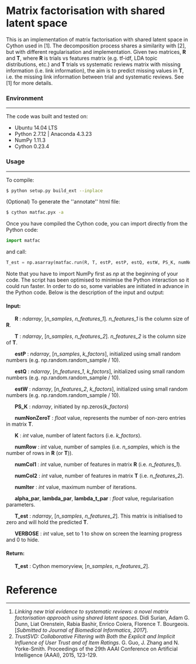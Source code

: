 # Matrix factorisation with shared latent space
This is an implementation of matrix factorisation with shared latent space in Cython used in [1]. The decomposition process shares a similarity with [2], but with different regularisation and implementation. Given two matrices, **R** and **T**, where **R** is trials vs features matrix (e.g. tf-idf, LDA topic distributions, etc.) and **T** trials vs systematic reviews matrix with missing information (i.e. link information), the aim is to predict missing values in **T**, i.e. the missing link information between trial and systematic reviews. See [1] for more details.


### Environment
---
The code was built and tested on:
* Ubuntu 14.04 LTS
* Python 2.7.12 | Anaconda 4.3.23
* NumPy 1.11.3
* Cython 0.23.4


### Usage
---
To compile:
```sh
$ python setup.py build_ext --inplace
```
(Optional) To generate the ''annotate'' html file:
```sh
$ cython matfac.pyx -a
```


Once you have compiled the Cython code, you can import directly from the Python code:
```python
import matfac
```
and call:
```python
T_est = np.asarray(matfac.run(R, T, estP, estP, estQ, estW, PS_K, numNonZeroT, K, numRow, numCol1, numCol2, numIter, alpha_par, lambda_par, lambda_t_par, T_est, VERBOSE))
```
Note that you have to import NumPy first as *np* at the beginning of your code. The script has been optimised to minimise the Python interaction so it could run faster. In order to do so, some variables are initiated in advance in the Python code. Below is the description of the input and output:

#### Input:
&nbsp;&nbsp;&nbsp;&nbsp;&nbsp;&nbsp;**R** : *ndarray*, [*n_samples*, *n_features_1*]. *n_features_1* is the column size of **R**.

&nbsp;&nbsp;&nbsp;&nbsp;&nbsp;&nbsp;**T** : *ndarray*, [*n_samples*, *n_features_2*]. *n_features_2* is the column size of **T**.

&nbsp;&nbsp;&nbsp;&nbsp;&nbsp;&nbsp;**estP** : *ndarray*, [*n_samples*, *k_factors*], initialized using small random numbers (e.g. np.random.random_sample / 10).

&nbsp;&nbsp;&nbsp;&nbsp;&nbsp;&nbsp;**estQ** : *ndarray*, [*n_features_1*, *k_factors*], initialized using small random numbers (e.g. np.random.random_sample / 10).

&nbsp;&nbsp;&nbsp;&nbsp;&nbsp;&nbsp;**estW** : *ndarray*, [*n_features_2*, *k_factors*], initialized using small random numbers (e.g. np.random.random_sample / 10).

&nbsp;&nbsp;&nbsp;&nbsp;&nbsp;&nbsp;**PS_K** : *ndarray*, initiated by np.zeros(*k_factors*)

&nbsp;&nbsp;&nbsp;&nbsp;&nbsp;&nbsp;**numNonZeroT** : *float* value, represents the number of non-zero entries in matrix **T**.

&nbsp;&nbsp;&nbsp;&nbsp;&nbsp;&nbsp;**K** : *int* value, number of latent factors (i.e. *k_factors*).

&nbsp;&nbsp;&nbsp;&nbsp;&nbsp;&nbsp;**numRow** : *int* value, number of samples (i.e. *n_samples*, which is the number of rows in **R** (or **T**)).

&nbsp;&nbsp;&nbsp;&nbsp;&nbsp;&nbsp;**numCol1** : *int* value, number of features in matrix **R** (i.e. *n_features_1*).

&nbsp;&nbsp;&nbsp;&nbsp;&nbsp;&nbsp;**numCol2** : *int* value, number of features in matrix **T** (i.e. *n_features_2*).

&nbsp;&nbsp;&nbsp;&nbsp;&nbsp;&nbsp;**numIter** : *int* value, maximum number of iterations.

&nbsp;&nbsp;&nbsp;&nbsp;&nbsp;&nbsp;**alpha_par**, **lambda_par**, **lambda_t_par** : *float* value, regularisation parameters.

&nbsp;&nbsp;&nbsp;&nbsp;&nbsp;&nbsp;**T_est** : *ndarray*, [*n_samples*, *n_features_2*]. This matrix is initialised to zero and will hold the predicted **T**.

&nbsp;&nbsp;&nbsp;&nbsp;&nbsp;&nbsp;**VERBOSE** : *int* value, set to 1 to show on screen the learning progress and 0 to hide.

#### Return:
&nbsp;&nbsp;&nbsp;&nbsp;&nbsp;&nbsp;**T_est** : Cython memoryview, [*n_samples*, *n_features_2*].

# Reference
---
1. *Linking new trial evidence to systematic reviews: a novel matrix factorisation approach using shared latent spaces*. Didi Surian, Adam G. Dunn, Liat Orenstein, Rabia Bashir, Enrico Coiera, Florence T. Bourgeois. [*Submitted to Journal of Biomedical Informatics, 2017*].
2. *TrustSVD: Collaborative Filtering with Both the Explicit and Implicit Influence of User Trust and of Item Ratings*. G. Guo, J. Zhang and N. Yorke-Smith. Proceedings of the 29th AAAI Conference on Artificial Intelligence (AAAI), 2015, 123-129.

